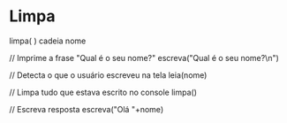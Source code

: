 # Limpa
limpa( )
cadeia nome

// Imprime a frase "Qual é o seu nome?"
escreva("Qual é o seu nome?\n")

// Detecta o que o usuário escreveu na tela
leia(nome)

// Limpa tudo que estava escrito no console
limpa()

// Escreva resposta
escreva("Olá "+nome)
